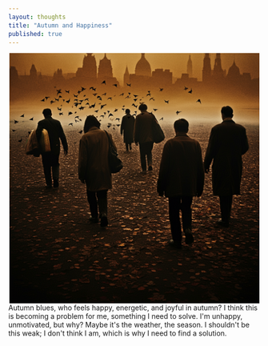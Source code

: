 ```yaml
---
layout: thoughts
title: "Autumn and Happiness"
published: true
---
```


<img src="/images/visual_thoughts/autumn_and_happiness.jpg" alt="Autumn and Happiness" style="display: block; margin: 0 auto; height: 500px;"/>
Autumn blues, who feels happy, energetic, and joyful in autumn? I think this is becoming a problem for me, something I need to solve. I'm unhappy, unmotivated, but why? Maybe it's the weather, the season. I shouldn't be this weak; I don't think I am, which is why I need to find a solution.